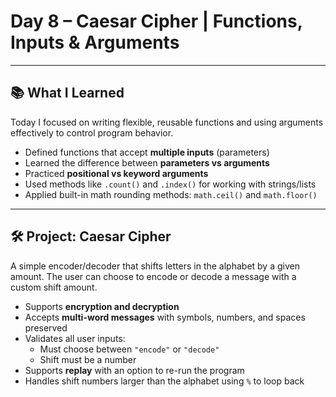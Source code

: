 # Day 8 – Caesar Cipher | Functions, Inputs & Arguments

---

## 📚 What I Learned

Today I focused on writing flexible, reusable functions and using arguments effectively to control program behavior.

-  Defined functions that accept **multiple inputs** (parameters)
-  Learned the difference between **parameters vs arguments**
-  Practiced **positional vs keyword arguments**
-  Used methods like `.count()` and `.index()` for working with strings/lists
-  Applied built-in math rounding methods: `math.ceil()` and `math.floor()`

---

## 🛠 Project: Caesar Cipher

A simple encoder/decoder that shifts letters in the alphabet by a given amount. The user can choose to encode or decode a message with a custom shift amount.

- Supports **encryption and decryption**
- Accepts **multi-word messages** with symbols, numbers, and spaces preserved
- Validates all user inputs:
  - Must choose between `"encode"` or `"decode"`
  - Shift must be a number
- Supports **replay** with an option to re-run the program
- Handles shift numbers larger than the alphabet using `%` to loop back
